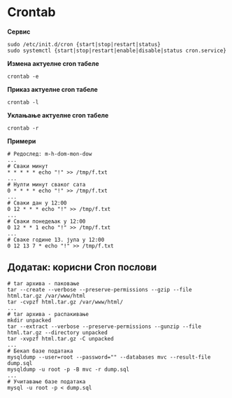 # Crontab

**Сервис**

```
sudo /etc/init.d/cron {start|stop|restart|status}
sudo systemctl {start|stop|restart|enable|disable|status cron.service}
```

**Измена актуелне cron табеле**

`crontab -e`

**Приказ актуелне cron табеле**

`crontab -l`

**Уклањање актуелне cron табеле**

`crontab -r`

**Примери**

```
# Редослед: m-h-dom-mon-dow
...
# Сваки минут
* * * * * echo "!" >> /tmp/f.txt
...
# Нулти минут сваког сата
0 * * * * echo "!" >> /tmp/f.txt
...
# Сваки дан у 12:00
0 12 * * * echo "!" >> /tmp/f.txt
...
# Сваки понедељак у 12:00
0 12 * * 1 echo "!" >> /tmp/f.txt
...
# Сваке године 13. јула у 12:00
0 12 13 7 * echo "!" >> /tmp/f.txt
```

## Додатак: корисни Cron послови

```
# tar архива - паковање
tar --create --verbose --preserve-permissions --gzip --file html.tar.gz /var/www/html
tar -cvpzf html.tar.gz /var/www/html/
...
# tar архива - распакивање
mkdir unpacked
tar --extract --verbose --preserve-permissions --gunzip --file html.tar.gz --directory unpacked
tar -xvpzf html.tar.gz -C unpacked
...
# Бекап базе података
mysqldump --user=root --password="" --databases mvc --result-file dump.sql
mysqldump -u root -p -B mvc -r dump.sql
...
# Учитавање базе података
mysql -u root -p < dump.sql
```
